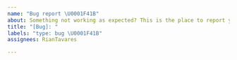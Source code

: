 ```yaml
---
name: "Bug report \U0001F41B"
about: Something not working as expected? This is the place to report your issue.
title: "[Bug]: "
labels: "type: bug \U0001F41B"
assignees: RianTavares

---
```



